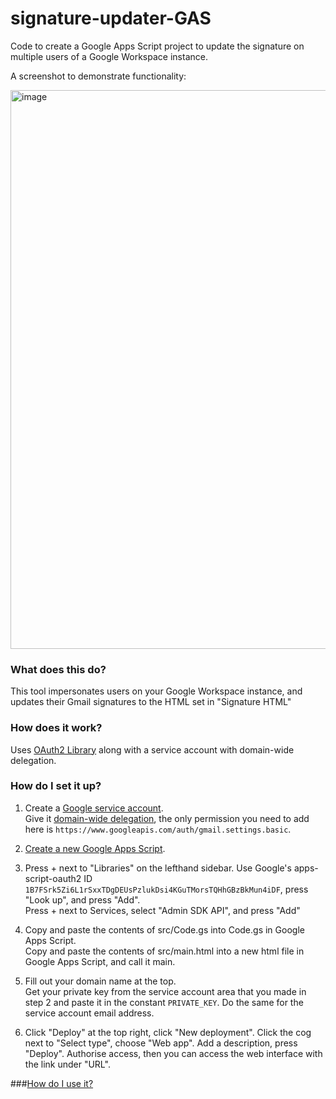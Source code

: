 # signature-updater-GAS
Code to create a Google Apps Script project to update the signature on multiple users of a Google Workspace instance.

A screenshot to demonstrate functionality:

<img width="894" alt="image" src="https://user-images.githubusercontent.com/41591830/234241628-7fab73bd-2d45-4104-8eb8-5ef2435597f6.png">

### What does this do?

This tool impersonates users on your Google Workspace instance, and updates their Gmail signatures to the HTML set in "Signature HTML"

### How does it work?

Uses [OAuth2 Library](https://github.com/googleworkspace/apps-script-oauth2) along with a service account with domain-wide delegation.

### How do I set it up?

1. Create a [Google service account](https://apps.google.com/supportwidget/articlehome?hl=en&article_url=https%3A%2F%2Fsupport.google.com%2Fa%2Fanswer%2F7378726%3Fhl%3Den&assistant_id=generic-unu&product_context=7378726&product_name=UnuFlow&trigger_context=a).  
Give it [domain-wide delegation](https://developers.google.com/identity/protocols/oauth2/service-account#delegatingauthority), the only permission you need to add here is `https://www.googleapis.com/auth/gmail.settings.basic`.

2. [Create a new Google Apps Script](https://script.google.com/home/projects/create).

3. Press + next to "Libraries" on the lefthand sidebar. Use Google's apps-script-oauth2 ID `1B7FSrk5Zi6L1rSxxTDgDEUsPzlukDsi4KGuTMorsTQHhGBzBkMun4iDF`, press "Look up", and press "Add".  
Press + next to Services, select "Admin SDK API", and press "Add"

4. Copy and paste the contents of src/Code.gs into Code.gs in Google Apps Script.  
Copy and paste the contents of src/main.html into a new html file in Google Apps Script, and call it main. 

5. Fill out your domain name at the top.  
Get your private key from the service account area that you made in step 2 and paste it in the constant `PRIVATE_KEY`. Do the same for the service account email address. 

6. Click "Deploy" at the top right, click "New deployment". Click the cog next to "Select type", choose "Web app". Add a description, press "Deploy". Authorise access, then you can access the web interface with the link under "URL".

###[How do I use it?](https://github.com/christovic/signature-updater-GAS/blob/main/HOWTO.md)

